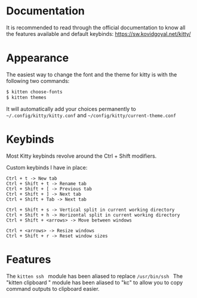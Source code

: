 # Documentation

It is recommended to read through the official documentation to know all the features available and default keybinds:
https://sw.kovidgoyal.net/kitty/

# Appearance

The easiest way to change the font and the theme for kitty is with the following two commands:

```bash
$ kitten choose-fonts
$ kitten themes
```

It will automatically add your choices permanently to `~/.config/kitty/kitty.conf` and `~/config/kitty/current-theme.conf`

# Keybinds

Most Kitty keybinds revolve around the Ctrl + Shift modifiers.

Custom keybinds I have in place:

```
Ctrl + t -> New tab
Ctrl + Shift + t -> Rename tab
Ctrl + Shift + [ -> Previous tab
Ctrl + Shift + ] -> Next tab
Ctrl + Shift + Tab -> Next tab

Ctrl + Shift + s -> Vertical split in current working directory
Ctrl + Shift + h -> Horizontal split in current working directory
Ctrl + Shift + <arrows> -> Move between windows

Ctrl + <arrows> -> Resize windows
Ctrl + Shift + r -> Reset window sizes
```

# Features

The `kitten ssh ` module has been aliased to replace `/usr/bin/ssh `
The "kitten clipboard " module has been aliased to "kc" to allow you to copy command outputs to clipboard easier.
